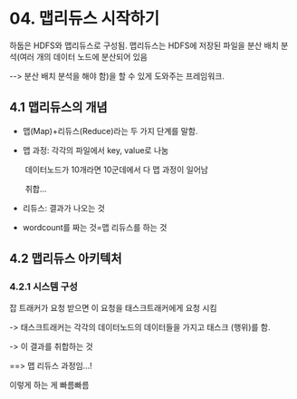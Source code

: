 # 04. 맵리듀스 시작하기

하둡은 HDFS와 맵리듀스로 구성됨. 맵리듀스는 HDFS에 저장된 파일을 분산 배치 분석(여러 개의 데이터 노드에 분산되어 있음 

--> 분산 배치 분석을 해야 함)을 할 수 있게 도와주는 프레임워크. 

## 4.1 맵리듀스의 개념

- 맵(Map)+리듀스(Reduce)라는 두 가지 단계를 말함.

- 맵 과정: 각각의 파일에서 key, value로 나눔

  ​              데이터노드가 10개라면 10군데에서 다 맵 과정이 일어남

  ​	      취합... 

- 리듀스: 결과가 나오는 것

- wordcount를 짜는 것=맵 리듀스를 하는 것

## 4.2 맵리듀스 아키텍처

### 4.2.1 시스템 구성

잡 트래커가 요청 받으면 이 요청을 태스크트래커에게 요청 시킴

-> 태스크트래커는 각각의 데이터노드의 데이터들을 가지고 태스크 (행위)를 함.

-> 이 결과를 취합하는 것

==> 맵 리듀스 과정임...!

이렇게 하는 게 빠름빠름

